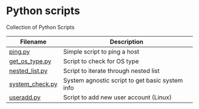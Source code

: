 # Python scripts
Collection of Python Scripts

| Filename | Description |
| --- | --- |
| [ping.py](https://github.com/spatterson78/python/blob/main/ping.py) | Simple script to ping a host |
| [get_os_type.py](https://github.com/spatterson78/python/blob/main/get_os_type.py) | Script to check for OS type |
| [nested_list.py](https://github.com/spatterson78/python/blob/main/nested_list.py) | Script to iterate through nested list |
| [system_check.py](https://github.com/spatterson78/python/blob/main/system_check.py) | System agnostic script to get basic system info |
| [useradd.py](https://github.com/spatterson78/python/blob/main/useradd.py) | Script to add new user account (Linux) |
